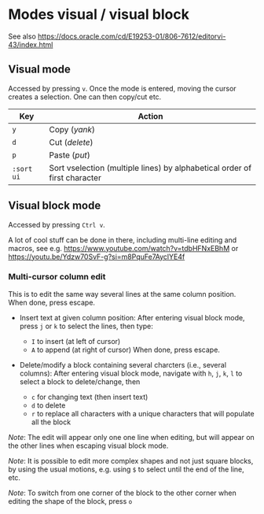 # Modes visual / visual block

See also
https://docs.oracle.com/cd/E19253-01/806-7612/editorvi-43/index.html


## Visual mode

Accessed by pressing `v`.
Once the mode is entered, moving the cursor creates a selection.
One can then copy/cut etc.

| Key | Action |
| -------- | ----------- |
| `y` | Copy (*yank*) |
| `d` | Cut (*delete*) |
| `p` | Paste (*put*) |
| `:sort ui` | Sort vselection (multiple lines) by alphabetical order of first character |


## Visual block mode

Accessed by pressing `Ctrl v`.

A lot of cool stuff can be done in there, including multi-line editing and macros, see e.g.
https://www.youtube.com/watch?v=tdbHFNxEBhM
or
https://youtu.be/Ydzw70SvF-g?si=m8PquFe7AyclYE4f

### Multi-cursor column edit

This is to edit the same way several lines at the same column position.
When done, press escape.

- Insert text at given column position:
    After entering visual block mode, press `j` or `k` to select the lines, then type:
    - `I` to insert (at left of cursor)
    - `A` to append (at right of cursor)
    When done, press escape.

- Delete/modify a block containing several charcters (i.e., several columns):
    After entering visual block mode, navigate with `h`, `j`, `k`, `l` to select a block to delete/change, then
    - `c` for changing text (then insert text)
    - `d` to delete
    - `r` to replace all characters with a unique characters that will populate all the block

*Note*: The edit will appear only one one line when editing, but will appear on the other lines when escaping visual block mode.

*Note*: It is possible to edit more complex shapes and not just square blocks, by using the usual motions, e.g. using `$` to select until the end of the line, etc.

*Note*: To switch from one corner of the block to the other corner when editing the shape of the block, press `o`
